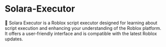 # Solara-Executor
🚀 Solara Executor is a Roblox script executor designed for learning about script execution and enhancing your understanding of the Roblox platform. It offers a user-friendly interface and is compatible with the latest Roblox updates.
